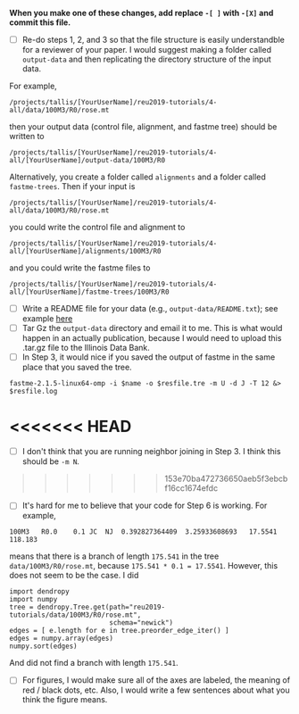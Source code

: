 **When you make one of these changes, add replace `-[ ]` with `-[X]` and commit this file.**

- [ ] Re-do steps 1, 2, and 3 so that the file structure is easily understandble for a reviewer of your paper. I would suggest making a folder called `output-data` and then replicating the directory structure of the input data.

For example,

```
/projects/tallis/[YourUserName]/reu2019-tutorials/4-all/data/100M3/R0/rose.mt
```
then your output data (control file, alignment, and fastme tree) should be written to
```
/projects/tallis/[YourUserName]/reu2019-tutorials/4-all/[YourUserName]/output-data/100M3/R0
```

Alternatively, you create a folder called `alignments` and a folder called `fastme-trees`. Then if your input is 
```
/projects/tallis/[YourUserName]/reu2019-tutorials/4-all/data/100M3/R0/rose.mt
```
you could write the control file and alignment to 
```
/projects/tallis/[YourUserName]/reu2019-tutorials/4-all/[YourUserName]/alignments/100M3/R0
```
and you could write the fastme files to 
```
/projects/tallis/[YourUserName]/reu2019-tutorials/4-all/[YourUserName]/fastme-trees/100M3/R0
```
- [ ] Write a README file for your data (e.g., `output-data/README.txt`); see example [here](https://databank.illinois.edu/datasets/IDB-1424746)
- [ ] Tar Gz the `output-data` directory and email it to me. This is what would happen in an actually publication, because I would need to upload this .tar.gz file to the Illinois Data Bank.
- [ ] In Step 3, it would nice if you saved the output of fastme in the same place that you saved the tree.
```
fastme-2.1.5-linux64-omp -i $name -o $resfile.tre -m U -d J -T 12 &> $resfile.log
```
<<<<<<< HEAD
=======
- [ ] I don't think that you are running neighbor joining in Step 3. I think this should be `-m N`.
>>>>>>> 153e70ba472736650aeb5f3ebcbf16cc1674efdc
- [ ] It's hard for me to believe that your code for Step 6 is working.
For example,
```
100M3   R0.0    0.1 JC  NJ  0.392827364409  3.25933608693   17.5541 118.183
```
means that there is a branch of length `175.541` in the tree `data/100M3/R0/rose.mt`, because `175.541 * 0.1 = 17.5541`. However, this does not seem to be the case. I did
```
import dendropy
import numpy
tree = dendropy.Tree.get(path="reu2019-tutorials/data/100M3/R0/rose.mt",
                         schema="newick")
edges = [ e.length for e in tree.preorder_edge_iter() ]
edges = numpy.array(edges)
numpy.sort(edges)
```
And did not find a branch with length `175.541`.
- [ ] For figures, I would make sure all of the axes are labeled, the meaning of red / black dots, etc. Also, I would write a few sentences about what you think the figure means.
